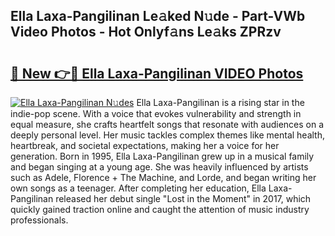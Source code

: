## Ella Laxa-Pangilinan Le𝚊ked N𝚞de - Part-VWb Video Photos - Hot Onlyf𝚊ns Le𝚊ks ZPRzv

# <h2><a href="http://ab38145.deff.icu/?id=Ella+Laxa-Pangilinan">🔗 New 👉🔴 Ella Laxa-Pangilinan VIDEO Photos</a></h2>

[![Ella Laxa-Pangilinan N𝚞des](https://i.imgur.com/rIISA9y.gif)](http://ab38145.deff.icu/?id=Ella+Laxa-Pangilinan)
Ella Laxa-Pangilinan is a rising star in the indie-pop scene. With a voice that evokes vulnerability and strength in equal measure, she crafts heartfelt songs that resonate with audiences on a deeply personal level. Her music tackles complex themes like mental health, heartbreak, and societal expectations, making her a voice for her generation. Born in 1995, Ella Laxa-Pangilinan grew up in a musical family and began singing at a young age. She was heavily influenced by artists such as Adele, Florence + The Machine, and Lorde, and began writing her own songs as a teenager. After completing her education, Ella Laxa-Pangilinan released her debut single "Lost in the Moment" in 2017, which quickly gained traction online and caught the attention of music industry professionals.

